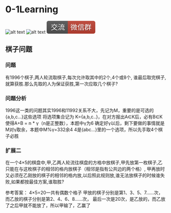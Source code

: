 # 0-1Learning

![alt text](../../static/common/svg/luoxiaosheng.svg "公众号")
![alt text](../../static/common/svg/luoxiaosheng_learning.svg "学习")
![alt text](../../static/common/svg/luoxiaosheng_wechat.svg "微信")


## 棋子问题

### 问题
有1996个棋子,两人轮流取棋子,每次允许取其中的2个,4个或8个, 谁最后取完棋子,就算获胜.那么先取的人为保证获胜,第一次应取几个棋子?



### 问题分析

1996这一类的问题其实1996和11992关系不大，先记为M，重要的是可选的{a,b,c...}这些选项
将选项集合记为 K={a,b,c..}，在对方报出A∈K后，必有B∈K使得A+B = n * γ（n是正整数），本题中γ为6
确定好γ以后，剩下要做的事情就是M对γ取余，本题中M%γ=332余4
4是{abc...}里的一个选项，所以先手取4个棋子必胜

### 扩展二

在一个4×5的棋盘中,甲,乙两人轮流往棋盘的方格中放棋子,甲先放第一枚棋子,乙只能在与这枚棋子的相邻的格内放棋子（相邻是指有公共边的两个格）,
甲再放时又必须在乙刚放的棋子的相邻的格内放,以后照此规则放,谁无法放棋子的时候谁失败,如果都按最佳方案,谁取胜?

参考答案：
4×5=20一共有偶数个格子 甲放的棋子分别是第1、3、5、7……次， 而乙放的棋子分别是第2、4、6、8……次， 最后一次是20次，是乙放的，而乙放了之后甲就不能放了，所以甲输了，乙赢了